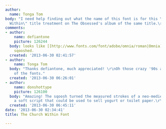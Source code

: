 ```yaml
---
author:
  name: Tonga Tom
body: "I need help finding out what the name of this font is for this \"The Church
  Within\" title treatment on The Obsessed's album of the same title.\r\nThank you!\r\nTT[img:sites/default/files/old-images/TheChurchWithin_4186.jpg]"
comments:
- author:
    name: defiantone
    picture: 126244
  body: looks like [[http://www.fonts.com/font/adobe/omnia/roman|Omnia]], rather unfortunately
    sqooshed.
  created: '2013-06-30 02:41:57'
- author:
    name: Tonga Tom
  body: "Thanks defiantone, much appreciated! \r\nOh those crazy '90s and the sqooshing
    of the fonts."
  created: '2013-06-30 06:26:01'
- author:
    name: donshottype
    picture: 126100
  body: "Amazing! The sqoosh turned the measured strokes of a neo-medieval nib into
    a soft script that could be used to sell yogurt or toilet paper.\r\nDon"
  created: '2013-06-30 06:45:11'
date: '2013-06-30 02:34:41'
title: The Church Within Font

---
```


